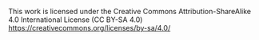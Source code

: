 This work is licensed under the Creative Commons Attribution-ShareAlike 4.0 International License (CC BY-SA 4.0) https://creativecommons.org/licenses/by-sa/4.0/

